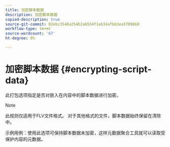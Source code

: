 ```yaml
---
title: 加密脚本数据
description: 加密脚本数据
copied-description: true
source-git-commit: 02ebc3548a254b2a6554f1ab34afbb3ea5f09bb8
workflow-type: tm+mt
source-wordcount: '67'
ht-degree: 0%

---
```


# 加密脚本数据 {#encrypting-script-data}

此打包选项指定是否对嵌入在内容中的脚本数据进行加密。

>[!NOTE]
>
>此规则仅适用于FLV文件格式。 对于其他格式的文件，脚本数据始终保留在清除中。

示例用例：使用此选项可保持脚本数据未加密，这样元数据聚合工具就可以读取受保护内容的元数据。
